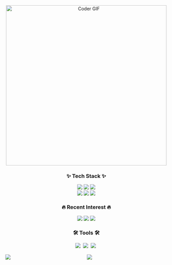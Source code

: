 <div align="center">
  <img src="https://media.giphy.com/media/SWoSkN6DxTszqIKEqv/giphy.gif" alt="Coder GIF" width="500">
</div>

<h3 align="center">✨ Tech Stack ✨</h3>
<div align="center">
<img src="https://img.shields.io/badge/java-007396?style=flat-square&logo=java&logoColor=white"/>
<img src="https://img.shields.io/badge/JavaScript-F7DF1E?style=flat-square&logo=javascript&logoColor=black"/>
<img src="https://img.shields.io/badge/CSS3-1572B6?style=flat-square&logo=css3&logoColor=white"/>
  </div>

<div align="center">
<img src="https://img.shields.io/badge/Spring-6DB33F?style=flat-square&logo=Spring&logoColor=white"/>
<img src="https://img.shields.io/badge/ORACLE-F80000?style=flat-square&logo=oracle&logoColor=white"/>
<img src="https://img.shields.io/badge/MySQL-4479A1?style=flat-square&logo=MySQL&logoColor=white"/>
</div>

<h3 align="center">🔥 Recent Interest 🔥</h3>
<div align="center">
<img src="https://img.shields.io/badge/React-61DAFB?style=flat-square&logo=React&logoColor=black"/>
<img src="https://img.shields.io/badge/Git-F05032?style=flat-square&logo=git&logoColor=white"/>
<img src="https://img.shields.io/badge/GitHub-181717?style=flat-square&logo=GitHub&logoColor=white"/>
</div>

<h3 align="center">🛠 Tools 🛠</h3>
<div align="center">
<img src="https://img.shields.io/badge/Git-F05032?style=flat-square&logo=git&logoColor=white"/>&nbsp
<img src="https://img.shields.io/badge/GitHub-181717?style=flat-square&logo=GitHub&logoColor=white"/>&nbsp
<img src="https://img.shields.io/badge/Notion-F3F3F3.svg?style=flat-square&logo=notion&logoColor=black"/>&nbsp
</div>

<div align="center">
  <br>
  <img align="left" src="https://github-readme-stats.vercel.app/api?username=Hxxseung&show_icons=true&count_private=true&theme=gruvbox" />
<img src="https://github-readme-stats.vercel.app/api/top-langs/?username=Hxxseung&layout=compact&count_private=true&theme=gruvbox" />

</div>
